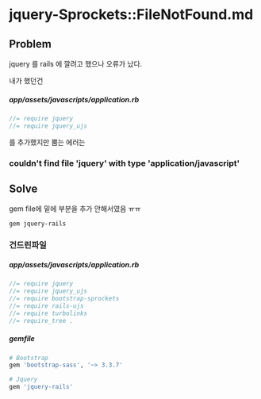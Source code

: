 # jquery-Sprockets::FileNotFound.md


## Problem 
jquery 를 rails 에 깔려고 했으나 오류가 났다.

내가 했던건 

##### app/assets/javascripts/application.rb
```javascript
//= require jquery
//= require jquery_ujs
```
를 추가했지만 뿜는 에러는

### couldn't find file 'jquery' with type 'application/javascript'


## Solve 

gem file에 밑에 부분을 추가 안해서였음 ㅠㅠ
```
gem jquery-rails 
```

### 건드린파일 

##### app/assets/javascripts/application.rb

```javascript
//= require jquery
//= require jquery_ujs
//= require bootstrap-sprockets
//= require rails-ujs
//= require turbolinks
//= require_tree .
```

##### gemfile

```ruby 
# Bootstrap
gem 'bootstrap-sass', '~> 3.3.7'

# Jquery
gem 'jquery-rails'
```